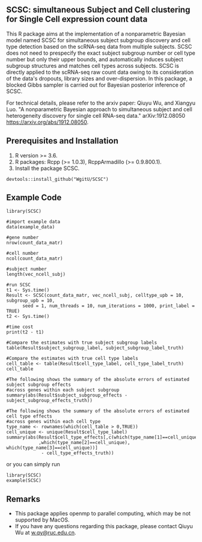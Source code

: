 ## SCSC: simultaneous Subject and Cell clustering for Single Cell expression count data
This R package aims at the implementation of a nonparametric Bayesian model named SCSC for simultaneous subject subgroup discovery and cell type detection based on the scRNA-seq data from multiple subjects. SCSC does not need to prespecify the exact subject subgroup number or cell type number but only their upper bounds, and automatically induces subject subgroup structures and matches cell types across subjects. SCSC is directly applied to the scRNA-seq raw count data owing to its consideration of the data's dropouts, library sizes and over-dispersion. In this package, a blocked Gibbs sampler is carried out for Bayesian posterior inference of SCSC.

For technical details, please refer to the arxiv paper: Qiuyu Wu, and Xiangyu Luo. "A nonparametric Bayesian approach to simultaneous subject and cell heterogeneity discovery for single cell RNA-seq data." arXiv:1912.08050  <https://arxiv.org/abs/1912.08050>.

## Prerequisites and Installation

1. R version >= 3.6.
2. R packages: Rcpp (>= 1.0.3), RcppArmadillo (>= 0.9.800.1).
3. Install the package SCSC.
```
devtools::install_github("WgitU/SCSC")
```

## Example Code

``` {r, eval=FALSE}
library(SCSC)

#import example data
data(example_data)

#gene number
nrow(count_data_matr)

#cell number
ncol(count_data_matr)

#subject number
length(vec_ncell_subj)

#run SCSC
t1 <- Sys.time()
Result <- SCSC(count_data_matr, vec_ncell_subj, celltype_upb = 10, subgroup_upb = 10,
      seed = 1, num_threads = 10, num_iterations = 1000, print_label = TRUE)
t2 <- Sys.time()

#time cost
print(t2 - t1)

#Compare the estimates with true subject subgroup labels
table(Result$subject_subgroup_label, subject_subgroup_label_truth)

#Compare the estimates with true cell type labels
cell_table <- table(Result$cell_type_label, cell_type_label_truth)
cell_table

#The following shows the summary of the absolute errors of estimated subject subgroup effects
#across genes within each subject subgroup
summary(abs(Result$subject_subgroup_effects - subject_subgroup_effects_truth))

#The following shows the summary of the absolute errors of estimated cell type effects
#across genes within each cell type
type_name <- rownames(which(cell_table > 0,TRUE))
cell_unique <- unique(Result$cell_type_label)
summary(abs(Result$cell_type_effects[,c(which(type_name[1]==cell_unique)
            ,which(type_name[2]==cell_unique), which(type_name[3]==cell_unique))]
             - cell_type_effects_truth))
```
or you can simply run
``` {r, eval=FALSE}
library(SCSC)
example(SCSC)
```
## Remarks
* This package applies openmp to parallel computing, which may be not supported by MacOS.
* If you have any questions regarding this package, please contact Qiuyu Wu at w.qy@ruc.edu.cn.

